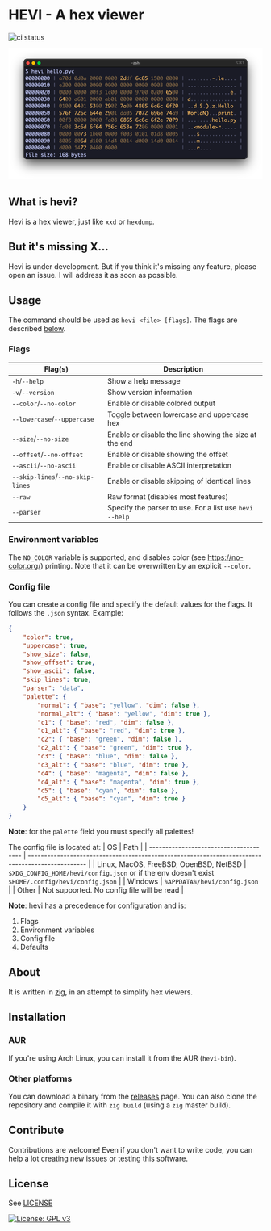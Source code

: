 # HEVI - A hex viewer

![ci status](https://github.com/Arnau478/hevi/actions/workflows/ci.yml/badge.svg)

![example image](web/example.png)

## What is hevi?
Hevi is a hex viewer, just like `xxd` or `hexdump`.

## But it's missing X...
Hevi is under development. But if you think it's missing any feature, please open an issue. I will address it as soon as possible.

## Usage
The command should be used as `hevi <file> [flags]`. The flags are described [below](#flags).

### Flags
| Flag(s)                          | Description                                             |
| -------------------------------- | ------------------------------------------------------- |
| `-h`/`--help`                    | Show a help message                                     |
| `-v`/`--version`                 | Show version information                                |
| `--color`/`--no-color`           | Enable or disable colored output                        |
| `--lowercase`/`--uppercase`      | Toggle between lowercase and uppercase hex              |
| `--size`/`--no-size`             | Enable or disable the line showing the size at the end  |
| `--offset`/`--no-offset`         | Enable or disable showing the offset                    |
| `--ascii`/`--no-ascii`           | Enable or disable ASCII interpretation                  |
| `--skip-lines`/`--no-skip-lines` | Enable or disable skipping of identical lines           |
| `--raw`                          | Raw format (disables most features)                     |
| `--parser`                       | Specify the parser to use. For a list use `hevi --help` |

### Environment variables
The `NO_COLOR` variable is supported, and disables color (see <https://no-color.org/>) printing. Note that it can be overwritten by an explicit `--color`.

### Config file
You can create a config file and specify the default values for the flags. It follows the `.json` syntax. Example:
```json
{
    "color": true,
    "uppercase": true,
    "show_size": false,
    "show_offset": true,
    "show_ascii": false,
    "skip_lines": true,
    "parser": "data",
    "palette": {
        "normal": { "base": "yellow", "dim": false },
        "normal_alt": { "base": "yellow", "dim": true },
        "c1": { "base": "red", "dim": false },
        "c1_alt": { "base": "red", "dim": true },
        "c2": { "base": "green", "dim": false },
        "c2_alt": { "base": "green", "dim": true },
        "c3": { "base": "blue", "dim": false },
        "c3_alt": { "base": "blue", "dim": true },
        "c4": { "base": "magenta", "dim": false },
        "c4_alt": { "base": "magenta", "dim": true },
        "c5": { "base": "cyan", "dim": false },
        "c5_alt": { "base": "cyan", "dim": true }
    }
}
```
**Note**: for the `palette` field you must specify all palettes!

The config file is located at:
| OS                                     | Path                                                                                             |
| -------------------------------------- | ------------------------------------------------------------------------------------------------ |
| Linux, MacOS, FreeBSD, OpenBSD, NetBSD | `$XDG_CONFIG_HOME/hevi/config.json` or if the env doesn't exist `$HOME/.config/hevi/config.json` |
| Windows                                | `%APPDATA%/hevi/config.json`                                                                     |
| Other                                  | Not supported. No config file will be read                                                       |

**Note**: hevi has a precedence for configuration and is:
1. Flags
2. Environment variables
3. Config file
4. Defaults

## About
It is written in [zig](https://github.com/ziglang/zig), in an attempt to simplify hex viewers.

## Installation
### AUR
If you're using Arch Linux, you can install it from the AUR (`hevi-bin`).
### Other platforms
You can download a binary from the [releases](https://github.com/Arnau478/hevi/releases/) page. You can also clone the repository and compile it with `zig build` (using a `zig` master build).

## Contribute
Contributions are welcome! Even if you don't want to write code, you can help a lot creating new issues or testing this software.

## License
See [LICENSE](LICENSE)

[![License: GPL v3](https://img.shields.io/badge/License-GPLv3-blue.svg)](https://www.gnu.org/licenses/gpl-3.0)
